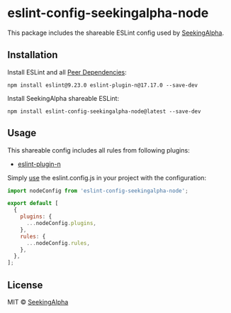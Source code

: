# eslint-config-seekingalpha-node

This package includes the shareable ESLint config used by [SeekingAlpha](https://seekingalpha.com/).

## Installation

Install ESLint and all [Peer Dependencies](https://nodejs.org/en/blog/npm/peer-dependencies/):

    npm install eslint@9.23.0 eslint-plugin-n@17.17.0 --save-dev

Install SeekingAlpha shareable ESLint:

    npm install eslint-config-seekingalpha-node@latest --save-dev

## Usage

This shareable config includes all rules from following plugins:

- [eslint-plugin-n](https://github.com/eslint-community/eslint-plugin-n)

Simply [use](https://eslint.org/docs/latest/extend/shareable-configs) the eslint.config.js in your project with the configuration:

```javascript
import nodeConfig from 'eslint-config-seekingalpha-node';

export default [
  {
    plugins: {
      ...nodeConfig.plugins,
    },
    rules: {
      ...nodeConfig.rules,
    },
  },
];
```

## License

MIT © [SeekingAlpha](https://seekingalpha.com/)
